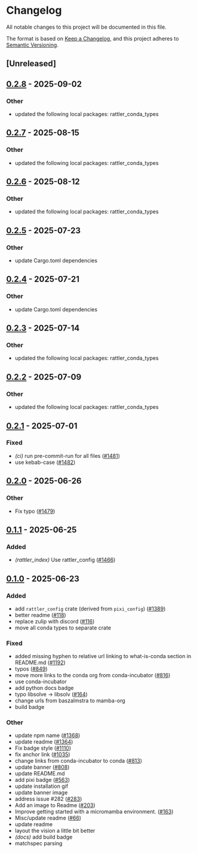 # Changelog

All notable changes to this project will be documented in this file.

The format is based on [Keep a Changelog](https://keepachangelog.com/en/1.0.0/),
and this project adheres to [Semantic Versioning](https://semver.org/spec/v2.0.0.html).

## [Unreleased]

## [0.2.8](https://github.com/conda/rattler/compare/rattler_config-v0.2.7...rattler_config-v0.2.8) - 2025-09-02

### Other

- updated the following local packages: rattler_conda_types

## [0.2.7](https://github.com/conda/rattler/compare/rattler_config-v0.2.6...rattler_config-v0.2.7) - 2025-08-15

### Other

- updated the following local packages: rattler_conda_types

## [0.2.6](https://github.com/conda/rattler/compare/rattler_config-v0.2.5...rattler_config-v0.2.6) - 2025-08-12

### Other

- updated the following local packages: rattler_conda_types

## [0.2.5](https://github.com/conda/rattler/compare/rattler_config-v0.2.4...rattler_config-v0.2.5) - 2025-07-23

### Other

- update Cargo.toml dependencies

## [0.2.4](https://github.com/conda/rattler/compare/rattler_config-v0.2.3...rattler_config-v0.2.4) - 2025-07-21

### Other

- update Cargo.toml dependencies

## [0.2.3](https://github.com/conda/rattler/compare/rattler_config-v0.2.2...rattler_config-v0.2.3) - 2025-07-14

### Other

- updated the following local packages: rattler_conda_types

## [0.2.2](https://github.com/conda/rattler/compare/rattler_config-v0.2.1...rattler_config-v0.2.2) - 2025-07-09

### Other

- updated the following local packages: rattler_conda_types

## [0.2.1](https://github.com/conda/rattler/compare/rattler_config-v0.2.0...rattler_config-v0.2.1) - 2025-07-01

### Fixed

- *(ci)* run pre-commit-run for all files ([#1481](https://github.com/conda/rattler/pull/1481))
- use kebab-case ([#1482](https://github.com/conda/rattler/pull/1482))

## [0.2.0](https://github.com/conda/rattler/compare/rattler_config-v0.1.1...rattler_config-v0.2.0) - 2025-06-26

### Other

- Fix typo ([#1479](https://github.com/conda/rattler/pull/1479))

## [0.1.1](https://github.com/conda/rattler/compare/rattler_config-v0.1.0...rattler_config-v0.1.1) - 2025-06-25

### Added

- *(rattler_index)* Use rattler_config ([#1466](https://github.com/conda/rattler/pull/1466))

## [0.1.0](https://github.com/conda/rattler/releases/tag/rattler_config-v0.1.0) - 2025-06-23

### Added

- add `rattler_config` crate (derived from `pixi_config`) ([#1389](https://github.com/conda/rattler/pull/1389))
- better readme ([#118](https://github.com/conda/rattler/pull/118))
- replace zulip with discord ([#116](https://github.com/conda/rattler/pull/116))
- move all conda types to separate crate

### Fixed

- added missing hyphen to relative url linking to what-is-conda section in README.md ([#1192](https://github.com/conda/rattler/pull/1192))
- typos ([#849](https://github.com/conda/rattler/pull/849))
- move more links to the conda org from conda-incubator ([#816](https://github.com/conda/rattler/pull/816))
- use conda-incubator
- add python docs badge
- typo libsolve -> libsolv ([#164](https://github.com/conda/rattler/pull/164))
- change urls from baszalmstra to mamba-org
- build badge

### Other

- update npm name ([#1368](https://github.com/conda/rattler/pull/1368))
- update readme ([#1364](https://github.com/conda/rattler/pull/1364))
- Fix badge style ([#1110](https://github.com/conda/rattler/pull/1110))
- fix anchor link ([#1035](https://github.com/conda/rattler/pull/1035))
- change links from conda-incubator to conda ([#813](https://github.com/conda/rattler/pull/813))
- update banner ([#808](https://github.com/conda/rattler/pull/808))
- update README.md
- add pixi badge ([#563](https://github.com/conda/rattler/pull/563))
- update installation gif
- update banner image
- address issue #282 ([#283](https://github.com/conda/rattler/pull/283))
- Add an image to Readme ([#203](https://github.com/conda/rattler/pull/203))
- Improve getting started with a micromamba environment. ([#163](https://github.com/conda/rattler/pull/163))
- Misc/update readme ([#66](https://github.com/conda/rattler/pull/66))
- update readme
- layout the vision a little bit better
- *(docs)* add build badge
- matchspec parsing
